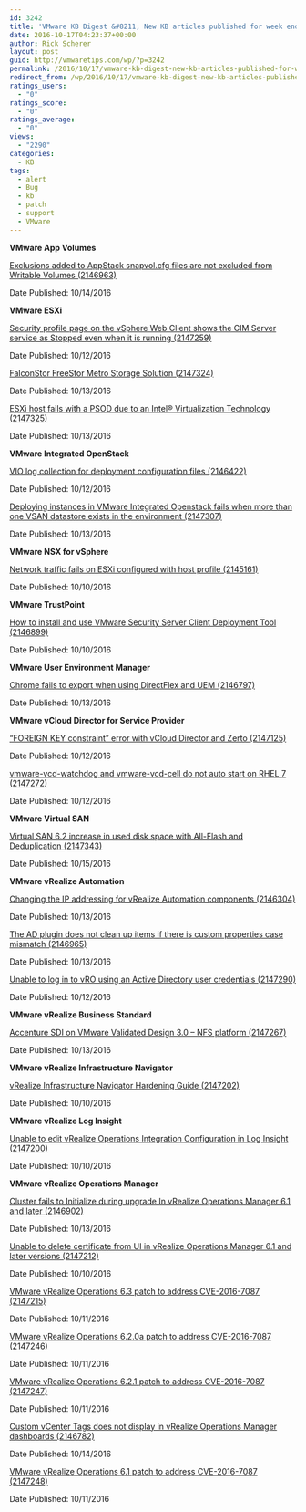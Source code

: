 ```yaml
---
id: 3242
title: 'VMware KB Digest &#8211; New KB articles published for week ending 10/15/16'
date: 2016-10-17T04:23:37+00:00
author: Rick Scherer
layout: post
guid: http://vmwaretips.com/wp/?p=3242
permalink: /2016/10/17/vmware-kb-digest-new-kb-articles-published-for-week-ending-101516/
redirect_from: /wp/2016/10/17/vmware-kb-digest-new-kb-articles-published-for-week-ending-101516/
ratings_users:
  - "0"
ratings_score:
  - "0"
ratings_average:
  - "0"
views:
  - "2290"
categories:
  - KB
tags:
  - alert
  - Bug
  - kb
  - patch
  - support
  - VMware
---
```

**VMware App Volumes**
  
[Exclusions added to AppStack snapvol.cfg files are not excluded from Writable Volumes (2146963)](http://bit.ly/2dVxs8m)
  
Date Published: 10/14/2016

**VMware ESXi**
  
[Security profile page on the vSphere Web Client shows the CIM Server service as Stopped even when it is running (2147259)](http://bit.ly/2dhWhgA)
  
Date Published: 10/12/2016
  
[FalconStor FreeStor Metro Storage Solution (2147324)](http://bit.ly/2dVySiX)
  
Date Published: 10/13/2016
  
[ESXi host fails with a PSOD due to an Intel® Virtualization Technology (2147325)](http://bit.ly/2dhSmRb)
  
Date Published: 10/13/2016



**VMware Integrated OpenStack**
  
[VIO log collection for deployment configuration files (2146422)](http://bit.ly/2dVyst7)
  
Date Published: 10/12/2016
  
[Deploying instances in VMware Integrated Openstack fails when more than one VSAN datastore exists in the environment (2147307)](http://bit.ly/2dhRADx)
  
Date Published: 10/13/2016

**VMware NSX for vSphere**
  
[Network traffic fails on ESXi configured with host profile (2145161)](http://bit.ly/2dVx1e8)
  
Date Published: 10/10/2016

**VMware TrustPoint**
  
[How to install and use VMware Security Server Client Deployment Tool (2146899)](http://bit.ly/2dhRCeD)
  
Date Published: 10/10/2016

**VMware User Environment Manager**
  
[Chrome fails to export when using DirectFlex and UEM (2146797)](http://bit.ly/2dVxOM2)
  
Date Published: 10/13/2016

**VMware vCloud Director for Service Provider**
  
[“FOREIGN KEY constraint” error with vCloud Director and Zerto (2147125)](http://bit.ly/2dhPx2s)
  
Date Published: 10/12/2016
  
[vmware-vcd-watchdog and vmware-vcd-cell do not auto start on RHEL 7 (2147272)](http://bit.ly/2dVza9u)
  
Date Published: 10/12/2016

**VMware Virtual SAN**
  
[Virtual SAN 6.2 increase in used disk space with All-Flash and Deduplication (2147343)](http://bit.ly/2dhTKmO)
  
Date Published: 10/15/2016

**VMware vRealize Automation**
  
[Changing the IP addressing for vRealize Automation components (2146304)](http://bit.ly/2dVvMM4)
  
Date Published: 10/13/2016
  
[The AD plugin does not clean up items if there is custom properties case mismatch (2146965)](http://bit.ly/2dhSS1t)
  
Date Published: 10/13/2016
  
[Unable to log in to vRO using an Active Directory user credentials (2147290)](http://bit.ly/2dVza9Q)
  
Date Published: 10/12/2016

**VMware vRealize Business Standard**
  
[Accenture SDI on VMware Validated Design 3.0 – NFS platform (2147267)](http://bit.ly/2dhRL1E)
  
Date Published: 10/13/2016

**VMware vRealize Infrastructure Navigator** 
  
[vRealize Infrastructure Navigator Hardening Guide (2147202)](http://bit.ly/2dVwzN5)
  
Date Published: 10/10/2016

**VMware vRealize Log Insight**
  
[Unable to edit vRealize Operations Integration Configuration in Log Insight (2147200)](http://bit.ly/2dhQKH5)
  
Date Published: 10/10/2016

**VMware vRealize Operations Manager**
  
[Cluster fails to Initialize during upgrade In vRealize Operations Manager 6.1 and later (2146902)](http://bit.ly/2dVzqFT)
  
Date Published: 10/13/2016
  
[Unable to delete certificate from UI in vRealize Operations Manager 6.1 and later versions (2147212)](http://bit.ly/2dhSyQq)
  
Date Published: 10/10/2016
  
[VMware vRealize Operations 6.3 patch to address CVE-2016-7087 (2147215)](http://bit.ly/2dVxSvh)
  
Date Published: 10/11/2016
  
[VMware vRealize Operations 6.2.0a patch to address CVE-2016-7087 (2147246)](http://bit.ly/2dhQCHt)
  
Date Published: 10/11/2016
  
[VMware vRealize Operations 6.2.1 patch to address CVE-2016-7087 (2147247)](http://bit.ly/2dVxU6i)
  
Date Published: 10/11/2016
  
[Custom vCenter Tags does not display in vRealize Operations Manager dashboards (2146782)](http://bit.ly/2dhQ8Bq)
  
Date Published: 10/14/2016
  
[VMware vRealize Operations 6.1 patch to address CVE-2016-7087 (2147248)](http://bit.ly/2dVw9pP)
  
Date Published: 10/11/2016